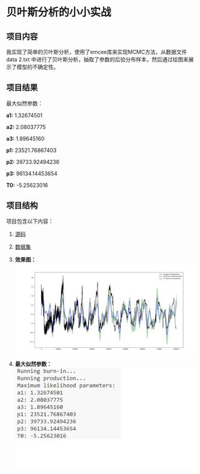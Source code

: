 # 贝叶斯分析的小小实战

## 项目内容

我实现了简单的贝叶斯分析，使用了emcee库来实现MCMC方法，从数据文件 data 2.txt 中进行了贝叶斯分析，抽取了参数的后验分布样本，然后通过绘图来展示了模型的不确定性。

## 项目结果
最大似然参数：

**a1:** 1.32674501

**a2:** 2.08037775

**a3:** 1.89645160

**p1:** 23521.76867403

**p2:** 39733.92494236

**p3:** 96134.14453654

**T0:** -5.25623016


## 项目结构

项目包含以下内容：

1. [源码](../py%20document/Bayesian%20Analysis.py)

2. [数据集](../dataset/data%202.txt)

3. **效果图：**
![效果图](效果图.png)

4. **最大似然参数：**
![最大似然参数](最大似然参数.png)

